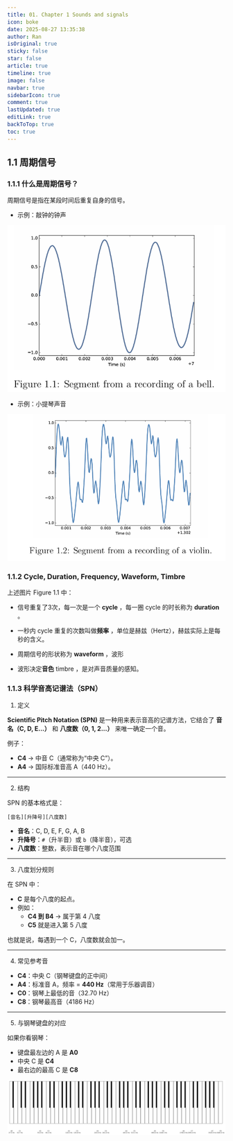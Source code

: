 ```yaml
---
title: 01. Chapter 1 Sounds and signals
icon: boke
date: 2025-08-27 13:35:38
author: Ran
isOriginal: true
sticky: false
star: false
article: true
timeline: true
image: false
navbar: true
sidebarIcon: true
comment: true
lastUpdated: true
editLink: true
backToTop: true
toc: true
---
```


## 1.1 周期信号

### 1.1.1 什么是周期信号？

周期信号是指在某段时间后重复自身的信号。

- 示例：敲钟的钟声

![](./01-Ch1.assets/image-20250827134032682.png)

- 示例：小提琴声音

![](./01-Ch1.assets/image-20250827140213532.png)



### 1.1.2 Cycle, Duration, Frequency, Waveform, Timbre

上述图片 Figure 1.1 中：

- 信号重复了3次，每一次是一个 **cycle** ，每一圈 cycle 的时长称为 **duration** 。

- 一秒内 cycle 重复的次数叫做**频率** ，单位是赫兹（Hertz），赫兹实际上是每秒的含义。

- 周期信号的形状称为 **waveform** ，波形
- 波形决定**音色** timbre ，是对声音质量的感知。



### 1.1.3 科学音高记谱法（SPN）

1. 定义

**Scientific Pitch Notation (SPN)** 是一种用来表示音高的记谱方法，它结合了 **音名（C, D, E...）** 和 **八度数（0, 1, 2...）** 来唯一确定一个音。

例子：

- **C4** → 中音 C（通常称为“中央 C”）。
- **A4** → 国际标准音高 A（440 Hz）。

---

2. 结构

SPN 的基本格式是：

```
[音名][升降号][八度数]
```

- **音名**：C, D, E, F, G, A, B
- **升降号**：`#`（升半音）或 `b`（降半音），可选
- **八度数**：整数，表示音在哪个八度范围

---

3. 八度划分规则

在 SPN 中：

- **C** 是每个八度的起点。
- 例如：
    - **C4 到 B4** → 属于第 4 八度
    - **C5** 就是进入第 5 八度

也就是说，每遇到一个 C，八度数就会加一。

---

4. 常见参考音

- **C4**：中央 C（钢琴键盘的正中间）
- **A4**：标准音 A，频率 = **440 Hz**（常用于乐器调音）
- **C0**：钢琴上最低的音（32.70 Hz）
- **C8**：钢琴最高音（4186 Hz）

---

5. 与钢琴键盘的对应

如果你看钢琴：

- 键盘最左边的 A 是 **A0**
- 中央 C 是 **C4**
- 最右边的最高 C 是 **C8**

![piano_spn](./01-Ch1.assets/piano_spn.png)





















